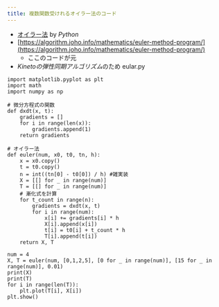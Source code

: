 ```yaml
---
title: 複数関数受けれるオイラー法のコード
---
```


* [オイラー法](%E3%82%AA%E3%82%A4%E3%83%A9%E3%83%BC%E6%B3%95.md) by *Python*
* [https://algorithm.joho.info/mathematics/euler-method-program/](https://algorithm.joho.info/mathematics/euler-method-program/)
  * ここのコードが元
* *Kinetoの弾性同期アルゴリズム*のため
  eular.py

````
import matplotlib.pyplot as plt
import math
import numpy as np

# 微分方程式の関数
def dxdt(x, t):
    gradients = []
    for i in range(len(x)):
        gradients.append(1)
    return gradients

# オイラー法
def euler(num, x0, t0, tn, h):
    x = x0.copy()
    t = t0.copy()
    n = int((tn[0] - t0[0]) / h) #雑実装
    X = [[] for _ in range(num)]
    T = [[] for _ in range(num)]
    # 漸化式を計算
    for t_count in range(n):
        gradients = dxdt(x, t)
        for i in range(num):
            x[i] += gradients[i] * h
            X[i].append(x[i])
            t[i] = t0[i] + t_count * h
            T[i].append(t[i])
    return X, T

num = 4
X, T = euler(num, [0,1,2,5], [0 for _ in range(num)], [15 for _ in range(num)], 0.01)
print(X)
print(T)
for i in range(len(T)):
    plt.plot(T[i], X[i])
plt.show()
````
